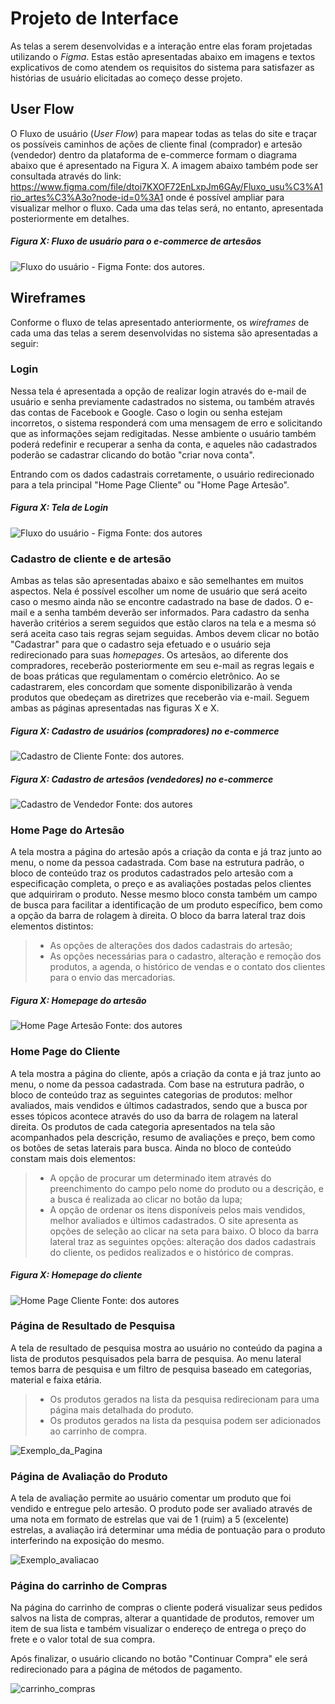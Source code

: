 
# Projeto de Interface

As telas a serem desenvolvidas e a interação entre elas foram projetadas utilizando o _Figma_. Estas estão apresentadas abaixo em imagens e textos explicativos de como atendem os requisitos do sistema para satisfazer as histórias de usuário elicitadas ao começo desse projeto.

## User Flow

O Fluxo de usuário (_User Flow_) para mapear todas as telas do site e traçar os possíveis caminhos de ações de cliente final (comprador) e artesão (vendedor) dentro da plataforma de e-commerce formam o diagrama abaixo que é apresentado na Figura X. A imagem abaixo também pode ser consultada através do link: https://www.figma.com/file/dtoi7KXOF72EnLxpJm6GAy/Fluxo_usu%C3%A1rio_artes%C3%A3o?node-id=0%3A1 onde é possível ampliar para visualizar melhor o fluxo. Cada uma das telas será, no entanto, apresentada posteriormente em detalhes.

##### Figura X: Fluxo de usuário para o e-commerce de artesãos
![Fluxo do usuário - Figma](https://github.com/ICEI-PUC-Minas-PMV-ADS/pmv-ads-2022-1-e1-proj-web-t6-grupo_4_artesanato/blob/5c7a2f872d8d99450de970dab4d1eeb08ca32ca3/docs/img/Fluxo%20de%20usu%C3%A1rio.png)
Fonte: dos autores.


## Wireframes

Conforme o fluxo de telas apresentado anteriormente, os _wireframes_ de cada uma das telas a serem desenvolvidas no sistema são apresentadas a seguir:

### Login

Nessa tela é apresentada a opção de realizar login através do e-mail de usuário e senha previamente cadastrados no sistema, ou também através das contas de Facebook e Google. Caso o login ou senha estejam incorretos, o sistema responderá com uma mensagem de erro e solicitando que as informações sejam redigitadas. Nesse ambiente o usuário também poderá redefinir e recuperar a senha da conta, e aqueles não cadastrados poderão se cadastrar clicando do botão "criar nova conta".

Entrando com os dados cadastrais corretamente, o usuário redirecionado para a tela principal "Home Page Cliente" ou  "Home Page Artesão".

##### Figura X: Tela de Login
![Fluxo do usuário - Figma](https://github.com/ICEI-PUC-Minas-PMV-ADS/pmv-ads-2022-1-e1-proj-web-t6-grupo_4_artesanato/blob/5c7a2f872d8d99450de970dab4d1eeb08ca32ca3/docs/img/Tela%20de%20Login.png)
Fonte: dos autores


### Cadastro de cliente e de artesão

Ambas as telas são apresentadas abaixo e são semelhantes em muitos aspectos. Nela é possível escolher um nome de usuário que será aceito caso o mesmo ainda não se encontre cadastrado na base de dados. O e-mail e a senha também deverão ser informados. Para cadastro da senha haverão critérios a serem seguidos que estão claros na tela e a mesma só será aceita caso tais regras sejam seguidas. Ambos devem clicar no botão "Cadastrar" para que o cadastro seja efetuado e o usuário seja redirecionado para suas _homepages_. Os artesãos, ao diferente dos compradores, receberão posteriormente em seu e-mail as regras legais e de boas práticas que regulamentam o comércio eletrônico. Ao se cadastrarem, eles concordam que somente disponibilizarão à venda produtos que obedeçam as diretrizes que receberão via e-mail. Seguem ambas as páginas apresentadas nas figuras X e X.

##### Figura X: Cadastro de usuários (compradores) no e-commerce
![Cadastro de Cliente](https://github.com/ICEI-PUC-Minas-PMV-ADS/pmv-ads-2022-1-e1-proj-web-t6-grupo_4_artesanato/blob/5c7a2f872d8d99450de970dab4d1eeb08ca32ca3/docs/img/Cadastro%20do%20Cliente.png)
Fonte: dos autores.

##### Figura X: Cadastro de artesãos (vendedores) no e-commerce
![Cadastro de Vendedor](https://github.com/ICEI-PUC-Minas-PMV-ADS/pmv-ads-2022-1-e1-proj-web-t6-grupo_4_artesanato/blob/5c7a2f872d8d99450de970dab4d1eeb08ca32ca3/docs/img/Cadastro%20Artes%C3%A3o.png)
Fonte: dos autores


### Home Page do Artesão

A tela mostra a página do artesão após a criação da conta e já traz junto ao menu, o nome da pessoa cadastrada.
Com base na estrutura padrão, o bloco de conteúdo traz os produtos cadastrados pelo artesão com a especificação completa, o preço e as avaliações postadas pelos clientes que adquiriram o produto. Nesse mesmo bloco consta também um campo de busca para facilitar a identificação de um produto específico, bem como a opção da barra de rolagem à direita. O bloco da barra lateral traz dois elementos distintos:
> - As opções de alterações dos dados cadastrais do artesão;
> - As opções necessárias para o cadastro, alteração e remoção dos produtos, a agenda, o histórico de vendas e o contato dos clientes para o envio das mercadorias.

##### Figura X: Homepage do artesão
![Home Page Artesão](Home_Page_Artesão.png)
Fonte: dos autores


### Home Page do Cliente

A tela mostra a página do cliente, após a criação da conta e já traz junto ao menu, o nome da pessoa cadastrada.
Com base na estrutura padrão, o bloco de conteúdo traz as seguintes categorias de produtos: melhor avaliados, mais vendidos e últimos cadastrados, sendo que a busca por esses tópicos acontece através do uso da barra de rolagem na lateral direita. Os produtos de cada categoria apresentados na tela são acompanhados pela descrição, resumo de avaliações e preço,  bem como os botões de setas laterais para busca. Ainda no bloco de conteúdo constam mais dois elementos:
> - A opção de procurar um determinado item através do preenchimento do campo pelo nome do produto ou a descrição, e a busca é realizada ao clicar no botão da lupa;
> - A opção de ordenar os itens disponíveis pelos mais vendidos, melhor avaliados e últimos cadastrados. O site apresenta as opções de seleção ao clicar na seta para baixo.
O bloco da barra lateral traz as seguintes opções: alteração dos dados cadastrais do cliente, os pedidos realizados e o histórico de compras.

##### Figura X: Homepage do cliente
![Home Page Cliente](Home_Page_Cliente.png)
Fonte: dos autores

### Página de Resultado de Pesquisa
A tela de resultado de pesquisa mostra ao usuário no conteúdo da pagina a lista de produtos pesquisados pela barra de pesquisa. Ao menu lateral temos barra de pesquisa e um filtro de pesquisa baseado em categorias, material e faixa etária.
> - Os produtos gerados na lista da pesquisa redirecionam para uma página mais detalhada do produto.
> - Os produtos gerados na lista da pesquisa podem ser adicionados ao carrinho de compra.


![Exemplo_da_Pagina](img/P%C3%A1gina%20pesquisa.png)

### Página de Avaliação do Produto
A tela de avaliação permite ao usuário comentar um produto que foi vendido e entregue pelo artesão.
O produto pode ser avaliado através de uma nota em formato de estrelas que vai de 1 (ruim) a 5 (excelente) estrelas, a avaliação irá determinar uma média de pontuação para o produto interferindo na exposição do mesmo.

![Exemplo_avaliacao](img/Avalia%C3%A7%C3%A3o%20do%20Produto.png)

### Página do carrinho de Compras

Na página do carrinho de compras o cliente poderá visualizar seus pedidos salvos na lista de compras, alterar a quantidade de produtos, remover um item de sua lista e também visualizar o endereço de entrega o preço do frete e o valor total de sua compra.

Após finalizar, o usuário clicando no botão "Continuar Compra" ele será redirecionado para a página de métodos de pagamento. 

![carrinho_compras](img/P%C3%A1gina%20carrinho%20de%20Compras.png)

